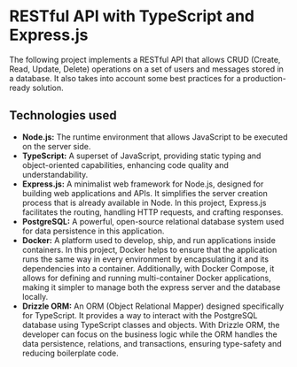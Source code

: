 # RESTful API with TypeScript and Express.js

The following project implements a RESTful API that allows CRUD (Create, Read, Update, Delete) operations on a set of users and messages stored in a database. It also takes into account some best practices for a production-ready solution.

## Technologies used

- **Node.js:** The runtime environment that allows JavaScript to be executed on the server side.
- **TypeScript:** A superset of JavaScript, providing static typing and object-oriented capabilities, enhancing code quality and understandability.
- **Express.js:** A minimalist web framework for Node.js, designed for building web applications and APIs. It simplifies the server creation process that is already available in Node. In this project, Express.js facilitates the routing, handling HTTP requests, and crafting responses.
- **PostgreSQL:** A powerful, open-source relational database system used for data persistence in this application.
- **Docker:** A platform used to develop, ship, and run applications inside containers. In this project, Docker helps to ensure that the application runs the same way in every environment by encapsulating it and its dependencies into a container. Additionally, with Docker Compose, it allows for defining and running multi-container Docker applications, making it simpler to manage both the express server and the database locally.
- **Drizzle ORM:** An ORM (Object Relational Mapper) designed specifically for TypeScript. It provides a way to interact with the PostgreSQL database using TypeScript classes and objects. With Drizzle ORM, the developer can focus on the business logic while the ORM handles the data persistence, relations, and transactions, ensuring type-safety and reducing boilerplate code.

